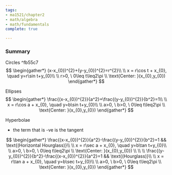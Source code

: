 ```yaml
---
tags:
- ma1521/chapter2
- math/algebra
- math/fundamentals
complete: true

---
```



### Summary
Circles ^fb55c7
$$
\begin{gather*}
(x-x_{0})^{2}+(y-y_{0})^{2}=r^{2}\\
\\
x = r\cos t + x_{0}, \quad y=r\sin t+y_{0}\\
\\
r>0, \ 0\leq t\leq2\pi \\
\text{Center: }(x_{0},y_{0})
\end{gather*}
$$

Ellipses
$$
\begin{gather*}
\frac{(x-x_{0})^{2}}{a^2}+\frac{(y-y_{0})^{2}}{b^2}=1\\
\\
x = r\cos a + x_{0}, \quad y=b\sin t+y_{0}\\
\\
a>0, \ b>0, \ 0\leq t\leq2\pi \\
\text{Center: }(x_{0},y_{0})
\end{gather*}
$$

Hyperbolae
- the term that is -ve is the tangent

$$
\begin{gather*}
\frac{(x-x_{0})^{2}}{a^2}-\frac{(y-y_{0})^{2}}{b^2}=1 && \text{(Horizontal Hourglass)}\\
\\
x = r\sec a + x_{0}, \quad y=b\tan t+y_{0}\\
\\
a>0, \ b>0, \ 0\leq t\leq2\pi \\
\text{Center: }(x_{0},y_{0}) \\
\\
\\
\frac{(y-y_{0})^{2}}{b^2}-\frac{(x-x_{0})^{2}}{a^2}=1 && \text{(Hourglass)}\\
\\
x = r\tan a + x_{0}, \quad y=b\sec t+y_{0}\\
\\
a>0, \ b>0, \ 0\leq t\leq2\pi \\
\text{Center: }(x_{0},y_{0})
\end{gather*}
$$